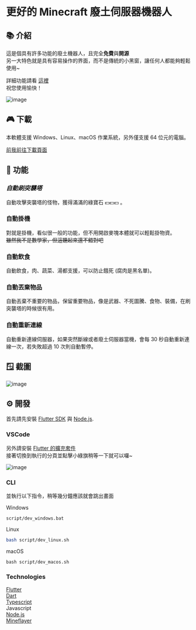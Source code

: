 # 更好的 Minecraft 廢土伺服器機器人

## 📚 介紹
這是個具有許多功能的廢土機器人，且完全**免費**與**開源**  
另一大特色就是具有容易操作的界面，而不是傳統的小黑窗，讓任何人都能夠輕鬆使用~

詳細功能請看 [這裡](#-功能)  
祝您使用愉快！

![image](https://user-images.githubusercontent.com/48402225/182120437-a585084e-f3c5-4f83-84fc-fd4e14dc3e71.png)

## 🎮 下載
本軟體支援 Windows、Linux、macOS 作業系統，另外僅支援 64 位元的電腦。

[前我前往下載頁面](https://github.com/SiongSng/Better-MCFallout-Bot/releases/latest)

## 🎨 功能
### ***自動刷突襲塔***
自動攻擊突襲塔的怪物，獲得滿滿的綠寶石 💵💵💵 。

### 自動掛機
對就是掛機，看似很一般的功能，但不用開啟麥塊本體就可以輕鬆掛物資。  
~~雖然我不是數學家，但這聽起來還不錯對吧~~
### 自動飲食
自動飲食，肉、蔬菜、湯都支援，可以防止餓死 (腐肉是黑名單)。

### 自動丟棄物品
自動丟棄不重要的物品，保留重要物品，像是武器、不死圖騰、食物、裝備，在刷突襲塔的時候很有用。

### 自動重新連線
自動重新連線伺服器，如果突然斷線或者廢土伺服器當機，會每 30 秒自動重新連線一次，若失敗超過 10 次則自動暫停。

## 🪟 截圖
![image](https://user-images.githubusercontent.com/48402225/182106836-05185041-ecea-424f-833c-512fe81abd4a.png)

## ⚙️ 開發

首先請先安裝 [Flutter SDK](https://docs.flutter.dev/get-started/install) 與 [Node.js](https://nodejs.org/download).

### VSCode
另外請安裝 [Flutter 的擴充套件](https://marketplace.visualstudio.com/items?itemName=Dart-Code.flutter)  
接著切換到執行的分頁並點擊小綠旗稍等一下就可以囉~  

![image](https://user-images.githubusercontent.com/48402225/182102401-d76f2745-c81b-458c-99cb-4999c7c9ee9d.png)

### CLI
並執行以下指令，稍等幾分鐘應該就會跳出畫面

Windows
```shell
script/dev_windows.bat
```

Linux
```bash
bash script/dev_linux.sh
```

macOS
```shell
bash script/dev_macos.sh
```

### Technologies
[Flutter](https://flutter.dev)  
[Dart](https://dart.dev)  
[Typescript](https://www.typescriptlang.org)  
Javascript  
[Node.js](https://nodejs.org)  
[Mineflayer](https://github.com/PrismarineJS/mineflayer)